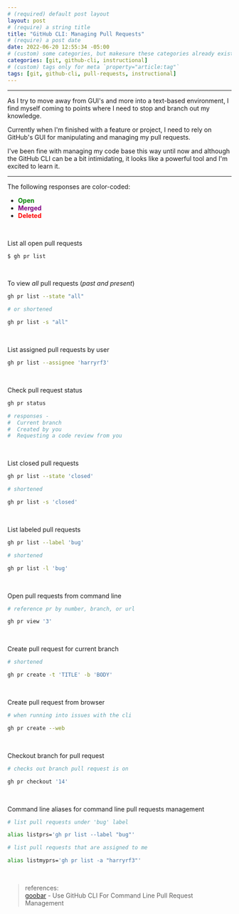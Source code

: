 ```yaml
---
# (required) default post layout
layout: post
# (require) a string title
title: "GitHub CLI: Managing Pull Requests"
# (require) a post date
date: 2022-06-20 12:55:34 -05:00
# (custom) some categories, but makesure these categories already exists inside path of `category/`
categories: [git, github-cli, instructional]
# (custom) tags only for meta `property="article:tag"`
tags: [git, github-cli, pull-requests, instructional]
---
```


<hr>

As I try to move away from GUI's and more into a text-based environment, I find myself coming to points where I need to stop and branch out my knowledge.

Currently when I'm finished with a feature or project, I need to rely on GitHub's GUI for manipulating and managing my pull requests.

I've been fine with managing my code base this way until now and although the GitHub CLI can be a bit intimidating, it looks like a powerful tool and I'm excited to learn it.

<hr>

The following responses are color-coded:
- <span style="color: green">**Open**</span>
- <span style="color: purple">**Merged**</span>
- <span style="color: red">**Deleted**</span>

<br/>

List all open pull requests
```bash
$ gh pr list
```

<br/>

To view *all* pull requests (*past and present*)
```bash
gh pr list --state "all"

# or shortened

gh pr list -s "all"
```

<br/>

List assigned pull requests by user
```bash
gh pr list --assignee 'harryrf3'
```

<br/>

Check pull request status
```bash
gh pr status

# responses -
#  Current branch
#  Created by you
#  Requesting a code review from you
```

<br/>

List closed pull requests
```bash
gh pr list --state 'closed'

# shortened

gh pr list -s 'closed'
```

<br/>

List labeled pull requests
```bash
gh pr list --label 'bug'

# shortened

gh pr list -l 'bug'
```

<br/>

Open pull requests from command line
```bash
# reference pr by number, branch, or url

gh pr view '3'
```

<br/>

Create pull request for current branch
```bash
# shortened

gh pr create -t 'TITLE' -b 'BODY'
```

<br/>

Create pull request from browser
```bash
# when running into issues with the cli

gh pr create --web
```

<br/>

Checkout branch for pull request
```bash
# checks out branch pull request is on

gh pr checkout '14'
```

<br/>

Command line aliases for command line pull requests management
```bash
# list pull requests under 'bug' label

alias listprs='gh pr list --label "bug"'

# list pull requests that are assigned to me

alias listmyprs='gh pr list -a "harryrf3"'
```

<br/>

> references: <br/>
> [goobar](https://www.youtube.com/watch?v=Ku9_0Mftiic) - Use GitHub CLI For Command Line Pull Request Management 
